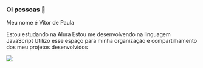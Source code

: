 ### Oi pessoas 👋
Meu nome é Vitor de Paula 

Estou estudando na Alura
Estou me desenvolvendo na linguagem JavaScript
Utilizo esse espaço para minha organização e compartilhamento dos meu projetos desenvolvidos

![](https://media1.tenor.com/m/KN_iee4xqPQAAAAC/dancing-boy-cowboy.gif)
